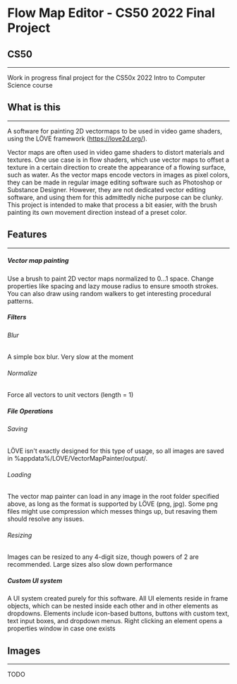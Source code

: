 # Flow Map Editor - CS50 2022 Final Project
## CS50
----
Work in progress final project for the CS50x 2022 Intro to Computer Science course

## What is this
----
A software for painting 2D vectormaps to be used in video game shaders, using the LÖVE framework (https://love2d.org/). 

Vector maps are often used in video game shaders to distort materials and textures. One use case is in flow shaders, which use vector maps to offset a texture in a certain direction to create the appearance of a flowing surface, such as water. As the vector maps encode vectors in images as pixel colors, they can be made in regular image editing software such as Photoshop or Substance Designer. However, they are not dedicated vector editing software, and using them for this admittedly niche purpose can be clunky. This project is intended to make that process a bit easier, with the brush painting its own movement direction instead of a preset color.

## Features
----
##### Vector map painting
Use a brush to paint 2D vector maps normalized to 0...1 space. Change properties like spacing and lazy mouse radius to ensure smooth strokes. You can also draw using random walkers to get interesting procedural patterns.

##### Filters

###### Blur
A simple box blur. Very slow at the moment

###### Normalize
Force all vectors to unit vectors (length = 1)

##### File Operations
###### Saving
LÖVE isn't exactly designed for this type of usage, so all images are saved in %appdata%/LOVE/VectorMapPainter/output/. 

###### Loading
The vector map painter can load in any image in the root folder specified above, as long as the format is supported by LÖVE (png, jpg). Some png files might use compression which messes things up, but resaving them should resolve any issues.

###### Resizing
Images can be resized to any 4-digit size, though powers of 2 are recommended. Large sizes also slow down performance

##### Custom UI system
A UI system created purely for this software. All UI elements reside in frame objects, which can be nested inside each other and in other elements as dropdowns. Elements include icon-based buttons, buttons with custom text, text input boxes, and dropdown menus. Right clicking an element opens a properties window in case one exists


## Images
----
TODO
